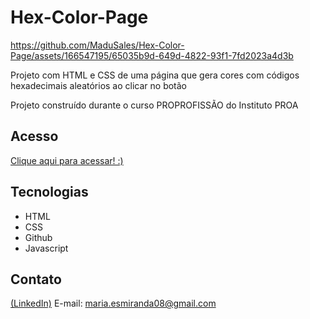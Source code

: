 # Hex-Color-Page

https://github.com/MaduSales/Hex-Color-Page/assets/166547195/65035b9d-649d-4822-93f1-7fd2023a4d3b



Projeto com HTML e CSS de uma página que gera cores com códigos hexadecimais aleatórios ao clicar no botão

Projeto construído durante o curso PROPROFISSÃO do Instituto PROA


## Acesso

[Clique aqui para acessar! :)](https://madusales.github.io/Hex-Color-Page/)

## Tecnologias
- HTML
- CSS
- Github
- Javascript

## Contato
[(LinkedIn)](www.linkedin.com/in/maria-eduarda-de-sales-78a04221b)
E-mail: maria.esmiranda08@gmail.com


